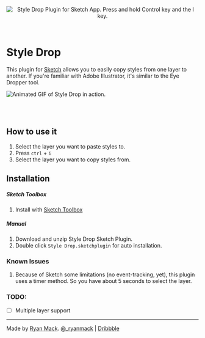 <p align="center">
  <img alt="Style Drop Plugin for Sketch App. Press and hold Control key and the I key. " src="http://ryanmclaughlin.s3-us-west-2.amazonaws.com/share/share/HQUjM6SorL/StyleDropLarge.png" />
</p>

<br/>

# Style Drop

This plugin for [Sketch][] allows you to easily copy styles from one layer to another. If you're familiar with Adobe Illustrator, it's similar to the Eye Dropper tool.

![Animated GIF of Style Drop in action.](http://ryanmclaughlin.s3-us-west-2.amazonaws.com/share/share/4uXpXAyYFY/sketch_styledrop3.gif)

<br/><br/>

## How to use it
1. Select the layer you want to paste styles to.
2. Press `ctrl` + `i`
3. Select the layer you want to copy styles from.

[Sketch]: http://bohemiancoding.com/sketch/

## Installation

##### Sketch Toolbox
1. Install with [Sketch Toolbox](sketchtoolbox.com)

##### Manual
1. Download and unzip Style Drop Sketch Plugin.
2. Double click `Style Drop.sketchplugin` for auto installation.

### Known Issues
1. Because of Sketch some limitations (no event-tracking, yet), this plugin uses a timer method. So you have about 5 seconds to select the layer.

### TODO:
- [ ] Multiple layer support

***

Made by <a href="http://ryanmack.me">Ryan Mack</a>. <a href="http://twitter.com/_ryanmack">@_ryanmack</a> | <a href="http://dribbble.com/ryanmclaughlin">Dribbble</a>


